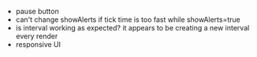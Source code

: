 - pause button
- can't change showAlerts if tick time is too fast while showAlerts=true
- is interval working as expected? it appears to be creating a new interval every render
- responsive UI
